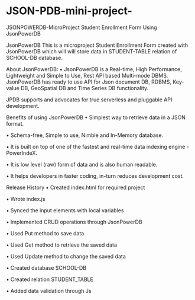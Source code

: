 # JSON-PDB-mini-project-
JSONPOWERDB-MicroProject
Student Enrollment Form Using JsonPowerDB

JsonPowerDB
This is a microproject Student Enrollment Form created with JsonPowerDB which will will store data in STUDENT-TABLE relation of SCHOOL-DB database.

About JsonPowerDB:
• JsonPowerDB is a Real-time, High Performance, Lightweight and Simple to Use, Rest API based Multi-mode DBMS. JsonPowerDB has ready to use API for Json document DB, RDBMS, Key-value DB, GeoSpatial DB and Time Series DB functionality.

JPDB supports and advocates for true serverless and pluggable API development.

Benefits of using JsonPowerDB
• Simplest way to retrieve data in a JSON format.

• Schema-free, Simple to use, Nimble and In-Memory database.

• It is built on top of one of the fastest and real-time data indexing engine - PowerIndeX.

• It is low level (raw) form of data and is also human readable.

• It helps developers in faster coding, in-turn reduces development cost.

Release History
• Created index.html for required project

• Wrote index.js

• Synced the input elements with local variables

• Implemented CRUD operations through JsonPowerDB

• Used Put method to save data

• Used Get method to retrieve the saved data

• Used Update method to change the saved data

• Created database SCHOOL-DB

• Created relation STUDENT_TABLE

• Added data validation through Js
